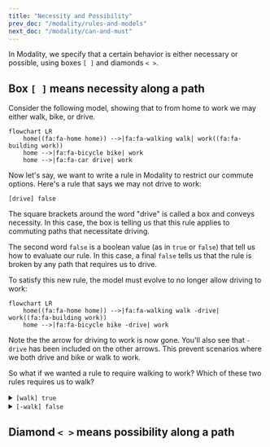 ```yaml
---
title: "Necessity and Possibility"
prev_doc: "/modality/rules-and-models"
next_doc: "/modality/can-and-must"
---
```


In Modality, we specify that a certain behavior is either necessary or possible, using boxes `[ ]` and diamonds `< >`.

## Box `[ ]` means necessity along a path

Consider the following model, showing that to from home to work we may either walk, bike, or drive.

```mermaid
flowchart LR
    home((fa:fa-home home)) -->|fa:fa-walking walk| work((fa:fa-building work))
    home -->|fa:fa-bicycle bike| work
    home -->|fa:fa-car drive| work
```

Now let's say, we want to write a rule in Modality to restrict our commute options. Here's a rule that says we may not drive to work:

`[drive] false`

The square brackets around the word "drive" is called a box and conveys necessity. In this case, the box is telling us that this rule applies to commuting paths that necessitate driving.

The second word `false` is a boolean value (as in `true` or `false`) that tell us how to evaluate our rule. In this case, a final `false` tells us that the rule is broken by any path that requires us to drive.

To satisfy this new rule, the model must evolve to no longer allow driving to work:

```mermaid
flowchart LR
    home((fa:fa-home home)) -->|fa:fa-walking walk -drive| work((fa:fa-building work))
    home -->|fa:fa-bicycle bike -drive| work
```

Note the the arrow for driving to work is now gone. You'll also see that `-drive` has been included on the other arrows. This prevent scenarios where we both drive and bike or walk to work.

So what if we wanted a rule to require walking to work? Which of these two rules requires us to walk?

<details>
<summary><code>[walk] true</code>
</summary>
<br>
<div>Sorry, wrong answer. <code>true</code> after <code>[walk]</code> means that any path including walking should be true, but it also doesn't restrict other paths.</div>
</details>

<details>
<summary><code>[-walk] false</code></summary>
<br>
<div>Great job! <code>false</code> after <code>[-walk]</code> means that any path not including walking should be false.</div>
</details>

## Diamond `< >` means possibility along a path